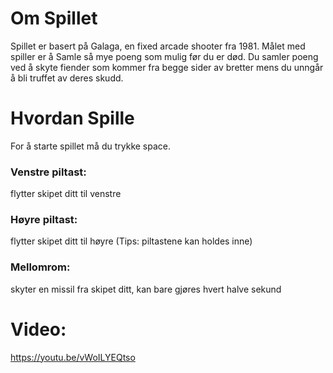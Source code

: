 # Om Spillet

Spillet er basert på Galaga, en fixed arcade shooter fra 1981. Målet med spiller er å
Samle så mye poeng som mulig før du er død. Du samler poeng ved å skyte fiender som
kommer fra begge sider av bretter mens du unngår å bli truffet av deres skudd.

# Hvordan Spille

For å starte spillet må du trykke space.

### Venstre piltast: 
flytter skipet ditt til venstre
### Høyre piltast:
flytter skipet ditt til høyre (Tips: piltastene kan holdes inne)
### Mellomrom: 
skyter en missil fra skipet ditt, kan bare gjøres hvert halve sekund

# Video:

https://youtu.be/vWoILYEQtso

